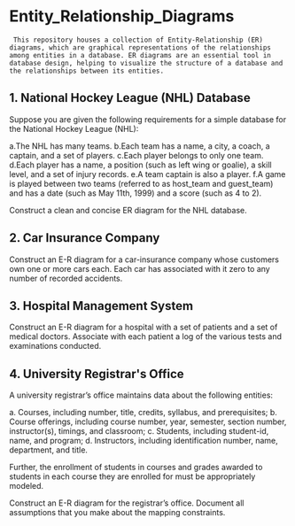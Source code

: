 # Entity_Relationship_Diagrams

     This repository houses a collection of Entity-Relationship (ER) diagrams, which are graphical representations of the relationships among entities in a database. ER diagrams are an essential tool in database design, helping to visualize the structure of a database and the relationships between its entities. 

## 1. National Hockey League (NHL) Database

Suppose you are given the following requirements for a simple database for the National Hockey League (NHL):

a.The NHL has many teams.
b.Each team has a name, a city, a coach, a captain, and a set of players.
c.Each player belongs to only one team.
d.Each player has a name, a position (such as left wing or goalie), a skill level, and a set of injury records.
e.A team captain is also a player.
f.A game is played between two teams (referred to as host_team and guest_team) and has a date (such as May 11th, 1999) and a score (such as 4 to 2).

Construct a clean and concise ER diagram for the NHL database.

## 2. Car Insurance Company

Construct an E-R diagram for a car-insurance company whose customers own one or more cars each. Each car has associated with it zero to any number of recorded accidents.

## 3. Hospital Management System

Construct an E-R diagram for a hospital with a set of patients and a set of medical doctors. Associate with each patient a log of the various tests and examinations conducted.

## 4. University Registrar's Office

A university registrar’s office maintains data about the following entities:

a. Courses, including number, title, credits, syllabus, and prerequisites;
b. Course offerings, including course number, year, semester, section number, instructor(s), timings, and classroom;
c. Students, including student-id, name, and program;
d. Instructors, including identification number, name, department, and title.

Further, the enrollment of students in courses and grades awarded to students in each course they are enrolled for must be appropriately modeled.

Construct an E-R diagram for the registrar’s office. Document all assumptions that you make about the mapping constraints.
